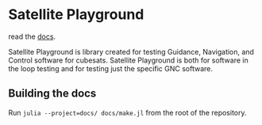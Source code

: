 # Satellite Playground
read the [docs](https://pycubed-mini.github.io/GNCTestServer/dev/).

Satellite Playground is library created for testing Guidance, Navigation, and Control software for cubesats.
Satellite Playground is both for software in the loop testing and for testing just the specific GNC software.

## Building the docs

Run `julia --project=docs/ docs/make.jl` from the root of the repository.